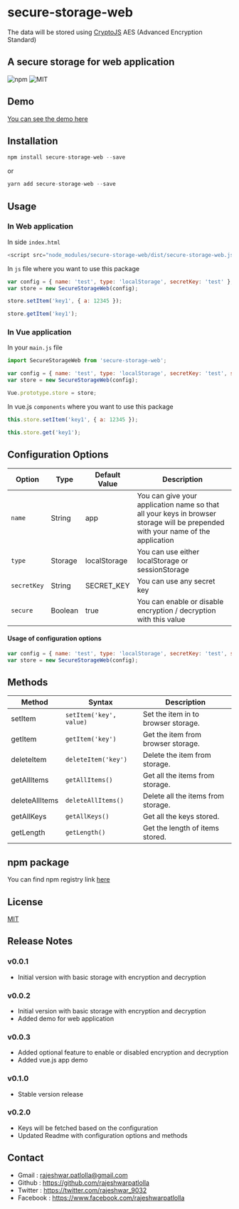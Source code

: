# secure-storage-web
The data will be stored using [CryptoJS](https://github.com/brix/crypto-js) AES (Advanced Encryption Standard)
## A secure storage for web application

![npm](https://img.shields.io/npm/v/secure-storage-web?color=brightgreen&style=plastic) ![MIT](https://img.shields.io/npm/l/secure-storage-web?color=brightgreen&style=plastic)

## Demo

[You can see the demo here](https://rajeshwarpatlolla.github.io/secure-storage-web/demo/)

## Installation

```javascript
npm install secure-storage-web --save
```

or

```javascript
yarn add secure-storage-web --save
```

## Usage

### In Web application
In side `index.html`
```javascript
<script src="node_modules/secure-storage-web/dist/secure-storage-web.js"></script>
````

In `js` file where you want to use this package
```javascript
var config = { name: 'test', type: 'localStorage', secretKey: 'test' };
var store = new SecureStorageWeb(config);

store.setItem('key1', { a: 12345 });

store.getItem('key1');
````
### In Vue application

In your `main.js` file

```javascript
import SecureStorageWeb from 'secure-storage-web';

var config = { name: 'test', type: 'localStorage', secretKey: 'test', secure: true };
var store = new SecureStorageWeb(config);

Vue.prototype.store = store;
```

In vue.js `components` where you want to use this package

```javascript
this.store.setItem('key1', { a: 12345 });

this.store.get('key1');
```

## Configuration Options

Option  | Type | Default Value | Description
------  | ---- | ------------- | -----------
`name`    | String | app |  You can give your application name so that all your keys in browser storage will be prepended with your name of the application
`type`    | Storage | localStorage |  You can use either localStorage or sessionStorage
`secretKey` | String | SECRET_KEY | You can use any secret key
`secure`  | Boolean | true |  You can enable or disable encryption / decryption with this value

#### Usage of configuration options
```javascript
var config = { name: 'test', type: 'localStorage', secretKey: 'test', secure: true };
var store = new SecureStorageWeb(config);
````

## Methods

Method  | Syntax | Description
------  | ------ |  -----------
setItem | `setItem('key', value)` | Set the item in to browser storage.
getItem | `getItem('key')` | Get the item from browser storage.
deleteItem | `deleteItem('key')` | Delete the item from storage.
getAllItems | `getAllItems()` | Get all the items from storage.
deleteAllItems | `deleteAllItems()` | Delete all the items from storage.
getAllKeys | `getAllKeys()` | Get all the keys stored.
getLength | `getLength()` | Get the length of items stored.

## npm package
You can find npm registry link [here](https://www.npmjs.com/package/secure-storage-web)
## License

[MIT](https://github.com/rajeshwarpatlolla/secure-storage-web/blob/master/LICENSE.md)

## Release Notes
### v0.0.1
- Initial version with basic storage with encryption and decryption

### v0.0.2
- Initial version with basic storage with encryption and decryption
- Added demo for web application

### v0.0.3
- Added optional feature to enable or disabled encryption and decryption
- Added vue.js app demo

### v0.1.0
- Stable version release

### v0.2.0
- Keys will be fetched based on the configuration
- Updated Readme with configuration options and methods

## Contact

- Gmail : rajeshwar.patlolla@gmail.com
- Github : https://github.com/rajeshwarpatlolla
- Twitter : https://twitter.com/rajeshwar_9032
- Facebook : https://www.facebook.com/rajeshwarpatlolla
